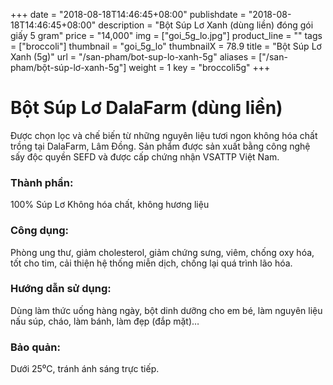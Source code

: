 +++
date = "2018-08-18T14:46:45+08:00"
publishdate = "2018-08-18T14:46:45+08:00"
description = "Bột Súp Lơ Xanh (dùng liền) đóng gói giấy 5 gram"
price = "14,000"
img = ["goi_5g_lo.jpg"]
product_line = ""
tags = ["broccoli"]
thumbnail = "goi_5g_lo"
thumbnailX = 78.9
title = "Bột Súp Lơ Xanh (5g)"
url = "/san-pham/bot-sup-lo-xanh-5g"
aliases = ["/san-pham/bột-súp-lơ-xanh-5g"]
weight = 1
key = "broccoli5g"
+++

# Bột Súp Lơ DalaFarm (dùng liền)
            
Được chọn lọc và chế biến từ những nguyên liệu 
tươi ngon không hóa chất trồng tại DalaFarm, Lâm Đồng. Sản phẩm được 
sản xuất bằng công nghệ sấy độc quyền SEFD và được cấp chứng nhận 
VSATTP Việt Nam.

### Thành phần: 
100% Súp Lơ
Không hóa chất, không hương liệu

### Công dụng: 
Phòng ung thư, giảm cholesterol, 
giảm chứng sưng, viêm, chống 
oxy hóa, tốt cho tim, cải thiện 
hệ thống miễn dịch, chống lại 
quá trình lão hóa.

### Hướng dẫn sử dụng:  
Dùng làm thức uống hàng ngày, 
bột dinh dưỡng cho em bé, làm 
nguyên liệu nấu súp, cháo, làm 
bánh, làm đẹp (đắp mặt)…

### Bảo quản: 
Dưới 25⁰C, tránh ánh sáng trực tiếp.
